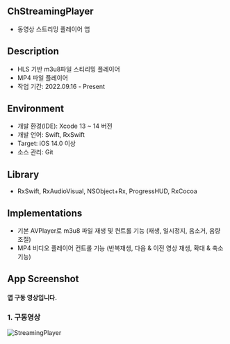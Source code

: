 ## ChStreamingPlayer
* 동영상 스트리밍 플레이어 앱

## Description
* HLS 기반 m3u8파일 스티리밍 플레이어
* MP4 파일 플레이어 
* 작업 기간: 2022.09.16 - Present

## Environment
* 개발 환경(IDE): Xcode 13 ~ 14 버전
* 개발 언어: Swift, RxSwift
* Target: iOS 14.0 이상
* 소스 관리: Git

## Library
* RxSwift, RxAudioVisual, NSObject+Rx, ProgressHUD, RxCocoa

## Implementations
* 기본 AVPlayer로 m3u8 파일 재생 및 컨트롤 기능 (재생, 일시정지, 음소거, 음량 조절)
* MP4 비디오 플레이어 컨트롤 기능 (반복재생, 다음 & 이전 영상 재생, 확대 & 축소 기능)

## App Screenshot
#### 앱 구동 영상입니다.
### 1. 구동영상
![StreamingPlayer](https://user-images.githubusercontent.com/87006369/194992289-f0bbf438-cd39-44d8-8c15-dcdf5a9ebc53.gif)

